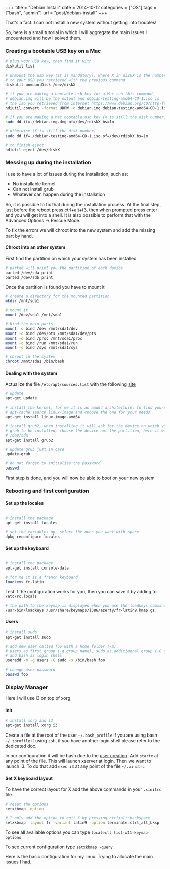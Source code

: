 +++
title = "Debian Install"
date = 2014-10-12
categories = ["OS"]
tags = ["bash", "admin"]
url = "post/debian-install"
+++

That's a fact: I can not install a new system without getting into troubles!

So, here is a small tutorial in which I will aggregate the main issues I
encountered and how I solved them.

### Creating a bootable USB key on a Mac

```bash
# plug your USB key, then find it with
diskutil list

# unmount the usb key (it is mandatory), where X in diskX is the number assigned
# to your USB you retrieved with the previous command
diskutil unmountDisk /dev/diskX

# if you are making a bootable usb key for a Mac run this command,
# debian.img will be the output and debian-testing-amd64-CD-1.iso is
# the iso you retrieved from internet https://www.debian.org/CD/http-ftp/
hdiutil convert -format UDRW -o debian.img debian-testing-amd64-CD-1.iso

# if you are making a Mac bootable usb key (X is still the disk number)
sudo dd if=./debian.img.dmg of=/dev/rdiskX bs=1m

# otherwise (X is still the disk number)
sudo dd if=./debian-testing-amd64-CD-1.iso of=/dev/rdiskX bs=1m

# to finish eject
hdiutil eject /dev/diskX
```

### Messing up during the installation

I use to have a lot of issues during the installation, such as:

 * No installable kernel
 * Can not install grub
 * Whatever can happen during the installation

So, it is possible to fix that during the installation process.
At the final step, just before the reboot press ctrl+alt+f3, then when prompted
press enter and you will get into a shell. It is also possible to perform that
with the Advanced Options -> Rescue Mode.

To fix the errors we will chroot into the new system and add the missing part by
hand.

#### Chroot into an other system

First find the partition on which your system has been installed

```bash
# parted will print you the partition of each device
parted /dev/sda print
parted /dev/sdb print
```

Once the partition is found you have to mount it

```bash
# create a directory for the mounted partition
mkdir /mnt/sda1

# mount it
mount /dev/sda1 /mnt/sda1

# bind the main parts
mount -o bind /dev /mnt/sda1/dev
mount -o bind /dev/pts /mnt/sda1/dev/pts
mount -o bind /proc /mnt/sda1/proc
mount -o bind /run /mnt/sda1/run
mount -o bind /sys /mnt/sda1/sys

# chroot in the system
chroot /mnt/sda1 /bin/bash
```

#### Dealing with the system

Actualize the file `/etc/apt/sources.list` with the following
[site](http://debgen.simplylinux.ch/)

```bash
# update
apt-get update

# install the kernel, for me it is an amd64 architecture, to find yours just run
# apt-cache search linux-image and choose the one for your needs
apt-get install linux-image-amd64

# install grub2, when installing it will ask for the device on which you want
# grub to be installed, choose the device not the partition, here it will be
# /dev/sda
apt-get install grub2

# update grub just in case
update-grub

# do not forget to initialize the password
passwd

```

First step is done, and you will now be able to boot on your new system

### Rebooting and first configuration

#### Set up the locales

```bash

# install the package
apt-get install locales

# set the variables up, select the ones you want with space
dpkg-reconfigure locales

```

#### Set up the keyboard

```bash

# install the package
apt-get install console-data

# for me it is a french keyboard
loadkeys fr-latin

```

Test if the configuration works for you, then you can save it by adding to
`/etc/rc.locals`

```bash
# the path to the keymap is displayed when you use the loadkeys command
/usr/bin/loadkeys /usr/share/keymaps/i386/azerty/fr-latin9.kmap.gz
```

#### <a name="users"></a>Users

```bash
# install sudo
apt-get install sudo

# add new user called foo with a home folder (-m),
# users as first group (-g group_name), sudo as additionnal group (-G group_name)
# and bash as login shell
useradd -m -g users -G sudo -s /bin/bash foo

# change user password
passwd foo
```

### Display Manager

Here I will use i3 on top of xorg


#### Init

```bash
# install xorg and i3
apt-get install xorg i3
```

Create a file at the root of the user `~/.bash_profile` if you are using bash
`~/.zprofile` if using zsh, if you have another login shell please refer to the
dedicated doc.

In our configuration it will be bash due to the [user creation](#users).
Add `startx` at any point of the file. This will launch xserver at login.
Then we want to launch i3. To do that add `exec i3` at any point of the file
`~/.xinitrc`

#### Set X keyboard layout

To have the correct layout for X add the above commands in your `.xinitrc` file.

```bash
# reset the options
setxkbmap -option

# I only add the option to quit X by pressing ctrl+alt+backspace
setxkbmap -layout fr -variant latin9 -option terminate:ctrl_alt_bksp
```

To see all available options you can type `localectl list-x11-keymap-options`

To see current configuration type `setxkbmap -query`


Here is the basic configuration for my linux. Trying to allocate the main issues
I had.
